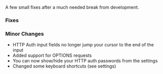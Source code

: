 A few small fixes after a much needed break from development.

### Fixes


### Minor Changes

- HTTP Auth input fields no longer jump your cursor to the end of the input
- Added support for OPTIONS requests
- You can now show/hide your HTTP auth passwords from the settings
- Changed some keyboard shortcuts (see settings)